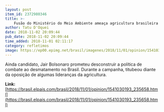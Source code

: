 ```yaml
---
layout: post
item_id: 2372980346
title: >-
    Fusão do Ministério do Meio Ambiente ameaça agricultura brasileira
author: Tatu D'Oquei
date: 2018-11-02 20:09:44
pub_date: 2018-11-02 20:09:44
time_added: 2018-11-01 02:11:17
category: refletimos
image: https://ep00.epimg.net/brasil/imagenes/2018/11/01/opinion/1541030193_235658_1541030560_rrss_normal.jpg
---
```


Ainda candidato, Jair Bolsonaro prometeu desconstruir a política de combate ao desmatamento no Brasil. Durante a campanha, titubeou diante da oposição de algumas lideranças da agricultura.

**Link:** [https://brasil.elpais.com/brasil/2018/11/01/opinion/1541030193_235658.html](https://brasil.elpais.com/brasil/2018/11/01/opinion/1541030193_235658.html)

